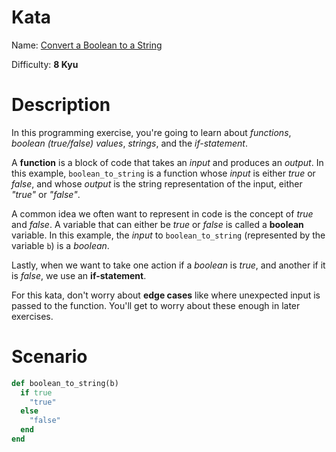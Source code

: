 # Kata
Name: [Convert a Boolean to a String](https://www.codewars.com/kata/convert-a-boolean-to-a-string)

Difficulty: **8 Kyu**

# Description
In this programming exercise, you're going to learn about *functions*, *boolean (true/false) values*, *strings*, and the *if-statement*.

A **function** is a block of code that takes an *input* and produces an *output*. In this example, `boolean_to_string` is a function whose *input* is either *true* or *false*, and whose *output* is the string representation of the input, either *"true"* or *"false"*.

A common idea we often want to represent in code is the concept of *true* and *false*. A variable that can either be *true* or *false* is called a **boolean** variable. In this example, the *input* to `boolean_to_string` (represented by the variable `b`) is a *boolean*.

Lastly, when we want to take one action if a *boolean* is *true*, and another if it is *false*, we use an **if-statement**.

For this kata, don't worry about **edge cases** like where unexpected input is passed to the function. You'll get to worry about these enough in later exercises.


# Scenario
```ruby
def boolean_to_string(b)
  if true
    "true"
  else
    "false"
  end
end
```